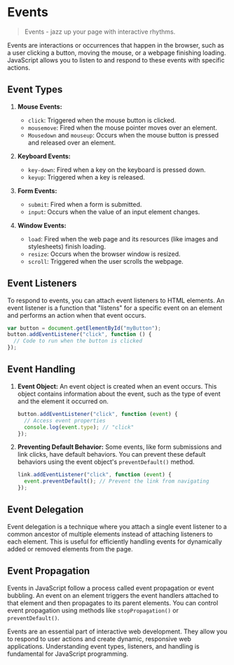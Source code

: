 # Events

> Events - jazz up your page with interactive rhythms.

Events are interactions or occurrences that happen in the browser, such as a user clicking a button, moving the mouse, or a webpage finishing loading. JavaScript allows you to listen to and respond to these events with specific actions.

## Event Types

1. **Mouse Events:**

   - `click`: Triggered when the mouse button is clicked.
   - `mousemove`: Fired when the mouse pointer moves over an element.
   - `Mousedown` and `mouseup`: Occurs when the mouse button is pressed and released over an element.

2. **Keyboard Events:**

   - `key-down`: Fired when a key on the keyboard is pressed down.
   - `keyup`: Triggered when a key is released.

3. **Form Events:**

   - `submit`: Fired when a form is submitted.
   - `input`: Occurs when the value of an input element changes.

4. **Window Events:**
   - `load`: Fired when the web page and its resources (like images and stylesheets) finish loading.
   - `resize`: Occurs when the browser window is resized.
   - `scroll`: Triggered when the user scrolls the webpage.

## Event Listeners

To respond to events, you can attach event listeners to HTML elements. An event listener is a function that "listens" for a specific event on an element and performs an action when that event occurs.

```javascript
var button = document.getElementById("myButton");
button.addEventListener("click", function () {
  // Code to run when the button is clicked
});
```

## Event Handling

1. **Event Object:** An event object is created when an event occurs. This object contains information about the event, such as the type of event and the element it occurred on.

   ```javascript
   button.addEventListener("click", function (event) {
     // Access event properties
     console.log(event.type); // "click"
   });
   ```

2. **Preventing Default Behavior:** Some events, like form submissions and link clicks, have default behaviors. You can prevent these default behaviors using the event object's `preventDefault()` method.

   ```javascript
   link.addEventListener("click", function (event) {
     event.preventDefault(); // Prevent the link from navigating
   });
   ```

## Event Delegation

Event delegation is a technique where you attach a single event listener to a common ancestor of multiple elements instead of attaching listeners to each element. This is useful for efficiently handling events for dynamically added or removed elements from the page.

## Event Propagation

Events in JavaScript follow a process called event propagation or event bubbling. An event on an element triggers the event handlers attached to that element and then propagates to its parent elements. You can control event propagation using methods like `stopPropagation()` or `preventDefault()`.

Events are an essential part of interactive web development. They allow you to respond to user actions and create dynamic, responsive web applications. Understanding event types, listeners, and handling is fundamental for JavaScript programming.
